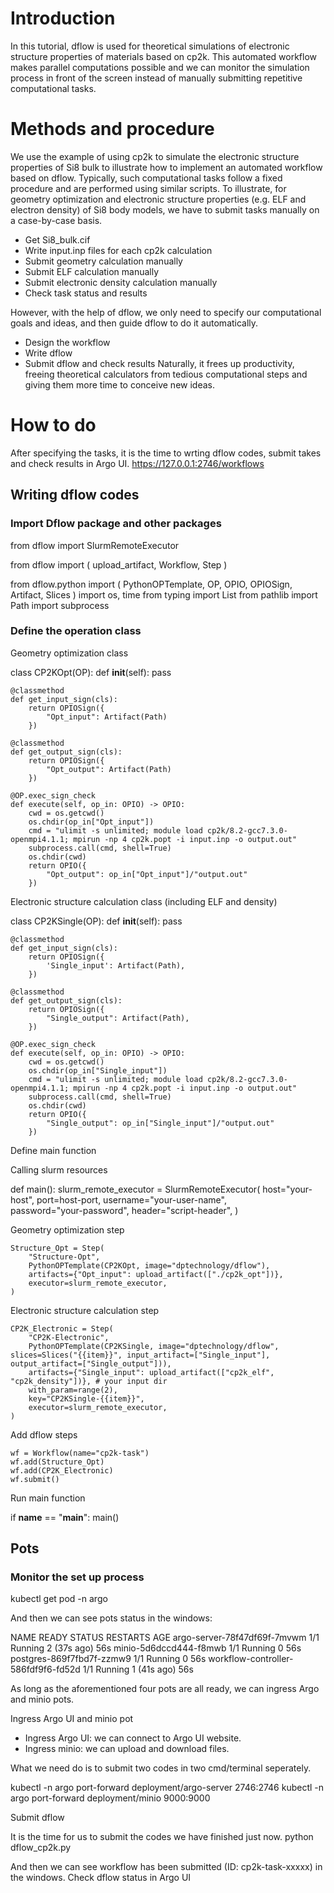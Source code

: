 # Introduction

In this tutorial, dflow is used for theoretical simulations of electronic structure properties of materials based on cp2k. This automated workflow makes parallel computations possible and we can monitor the simulation process in front of the screen instead of manually submitting repetitive computational tasks.

# Methods and procedure

We use the example of using cp2k to simulate the electronic structure properties of Si8 bulk to illustrate how to implement an automated workflow based on dflow.
Typically, such computational tasks follow a fixed procedure and are performed using similar scripts. To illustrate, for geometry optimization and electronic structure properties (e.g. ELF and electron density) of Si8 body models, we have to submit tasks manually on a case-by-case basis.
- Get Si8_bulk.cif
- Write input.inp files for each cp2k calculation
- Submit geometry calculation manually
- Submit ELF calculation manually
- Submit electronic density calculation manually
- Check task status and results

However, with the help of dflow, we only need to specify our computational goals and ideas, and then guide dflow to do it automatically.

- Design the workflow
- Write dflow
- Submit dflow and check results
Naturally, it frees up productivity, freeing theoretical calculators from tedious computational steps and giving them more time to conceive new ideas. 
# How to do
After specifying the tasks, it is the time to wrting dflow codes, submit takes and check results in Argo UI. https://127.0.0.1:2746/workflows
## Writing dflow codes

### Import Dflow package and other packages

from dflow import SlurmRemoteExecutor

from dflow import (
    upload_artifact,
    Workflow,
    Step
)

from dflow.python import (
    PythonOPTemplate,
    OP,
    OPIO,
    OPIOSign,
    Artifact, 
    Slices
)
import os, time
from typing import List
from pathlib import Path
import subprocess

### Define the operation class

Geometry optimization class

class CP2KOpt(OP):
    def __init__(self):
        pass

    @classmethod
    def get_input_sign(cls):
        return OPIOSign({
            "Opt_input": Artifact(Path)
        })

    @classmethod
    def get_output_sign(cls):
        return OPIOSign({
            "Opt_output": Artifact(Path)
        })

    @OP.exec_sign_check
    def execute(self, op_in: OPIO) -> OPIO:
        cwd = os.getcwd()
        os.chdir(op_in["Opt_input"]) 
        cmd = "ulimit -s unlimited; module load cp2k/8.2-gcc7.3.0-openmpi4.1.1; mpirun -np 4 cp2k.popt -i input.inp -o output.out"
        subprocess.call(cmd, shell=True)
        os.chdir(cwd)        
        return OPIO({
            "Opt_output": op_in["Opt_input"]/"output.out"
        })
        
Electronic structure calculation class (including ELF and density)

class CP2KSingle(OP):
    def __init__(self):
        pass

    @classmethod
    def get_input_sign(cls):
        return OPIOSign({
            'Single_input': Artifact(Path),
        })

    @classmethod
    def get_output_sign(cls):
        return OPIOSign({
            "Single_output": Artifact(Path),
        })

    @OP.exec_sign_check
    def execute(self, op_in: OPIO) -> OPIO:
        cwd = os.getcwd()
        os.chdir(op_in["Single_input"])
        cmd = "ulimit -s unlimited; module load cp2k/8.2-gcc7.3.0-openmpi4.1.1; mpirun -np 4 cp2k.popt -i input.inp -o output.out"
        subprocess.call(cmd, shell=True)
        os.chdir(cwd)
        return OPIO({
            "Single_output": op_in["Single_input"]/"output.out"
        })
        
Define main function

Calling slurm resources

def main():
    slurm_remote_executor = SlurmRemoteExecutor(
    host="your-host", 
    port=host-port, 
    username="your-user-name",  
    password="your-password", 
    header="script-header", 
    )
    
Geometry optimization step

    Structure_Opt = Step(
        "Structure-Opt",
        PythonOPTemplate(CP2KOpt, image="dptechnology/dflow"),
        artifacts={"Opt_input": upload_artifact(["./cp2k_opt"])},
        executor=slurm_remote_executor,
    )
    
Electronic structure calculation step

    CP2K_Electronic = Step(
        "CP2K-Electronic",
        PythonOPTemplate(CP2KSingle, image="dptechnology/dflow", slices=Slices("{{item}}", input_artifact=["Single_input"], output_artifact=["Single_output"])),
        artifacts={"Single_input": upload_artifact(["cp2k_elf", "cp2k_density"])}, # your input dir
        with_param=range(2),
        key="CP2KSingle-{{item}}",
        executor=slurm_remote_executor,
    )
    
Add dflow steps

    wf = Workflow(name="cp2k-task")
    wf.add(Structure_Opt)
    wf.add(CP2K_Electronic)
    wf.submit()
    
Run main function

if __name__ == "__main__":
    main()
    
## Pots
### Monitor the set up process
kubectl get pod -n argo

And then we can see pots status in the windows:

NAME                                  READY   STATUS    RESTARTS      AGE
argo-server-78f47df69f-7mvwm          1/1     Running   2 (37s ago)   56s
minio-5d6dccd444-f8mwb                1/1     Running   0             56s
postgres-869f7fbd7f-zzmw9             1/1     Running   0             56s
workflow-controller-586fdf9f6-fd52d   1/1     Running   1 (41s ago)   56s

As long as the aforementioned four pots are all ready, we can ingress Argo and minio pots.

Ingress Argo UI and minio pot
- Ingress Argo UI: we can connect to Argo UI website. 
- Ingress minio: we can upload and download files.

What we need do is to submit two codes in two cmd/terminal seperately.

kubectl -n argo port-forward deployment/argo-server 2746:2746
kubectl -n argo port-forward deployment/minio 9000:9000

Submit dflow 

It is the time for us to submit the codes we have finished just now. 
python dflow_cp2k.py

And then we can see workflow has been submitted (ID: cp2k-task-xxxxx) in the windows.
Check dflow status in Argo UI
